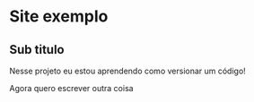 # Site exemplo

## Sub titulo

Nesse projeto eu estou aprendendo como versionar um código!

Agora quero escrever outra coisa